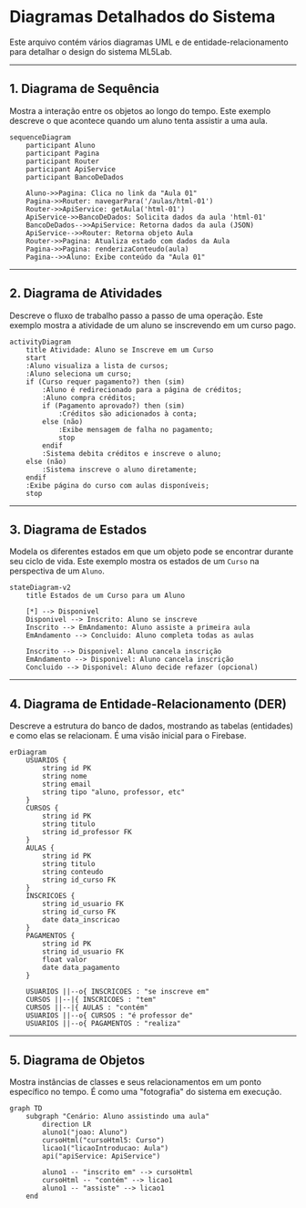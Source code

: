 # Diagramas Detalhados do Sistema

Este arquivo contém vários diagramas UML e de entidade-relacionamento para detalhar o design do sistema ML5Lab.

---

## 1. Diagrama de Sequência

Mostra a interação entre os objetos ao longo do tempo. Este exemplo descreve o que acontece quando um aluno tenta assistir a uma aula.

```mermaid
sequenceDiagram
    participant Aluno
    participant Pagina
    participant Router
    participant ApiService
    participant BancoDeDados

    Aluno->>Pagina: Clica no link da "Aula 01"
    Pagina->>Router: navegarPara('/aulas/html-01')
    Router->>ApiService: getAula('html-01')
    ApiService->>BancoDeDados: Solicita dados da aula 'html-01'
    BancoDeDados-->>ApiService: Retorna dados da aula (JSON)
    ApiService-->>Router: Retorna objeto Aula
    Router->>Pagina: Atualiza estado com dados da Aula
    Pagina->>Pagina: renderizaConteudo(aula)
    Pagina-->>Aluno: Exibe conteúdo da "Aula 01"
```

---

## 2. Diagrama de Atividades

Descreve o fluxo de trabalho passo a passo de uma operação. Este exemplo mostra a atividade de um aluno se inscrevendo em um curso pago.

```mermaid
activityDiagram
    title Atividade: Aluno se Inscreve em um Curso
    start
    :Aluno visualiza a lista de cursos;
    :Aluno seleciona um curso;
    if (Curso requer pagamento?) then (sim)
        :Aluno é redirecionado para a página de créditos;
        :Aluno compra créditos;
        if (Pagamento aprovado?) then (sim)
            :Créditos são adicionados à conta;
        else (não)
            :Exibe mensagem de falha no pagamento;
            stop
        endif
        :Sistema debita créditos e inscreve o aluno;
    else (não)
        :Sistema inscreve o aluno diretamente;
    endif
    :Exibe página do curso com aulas disponíveis;
    stop
```

---

## 3. Diagrama de Estados

Modela os diferentes estados em que um objeto pode se encontrar durante seu ciclo de vida. Este exemplo mostra os estados de um `Curso` na perspectiva de um `Aluno`.

```mermaid
stateDiagram-v2
    title Estados de um Curso para um Aluno

    [*] --> Disponivel
    Disponivel --> Inscrito: Aluno se inscreve
    Inscrito --> EmAndamento: Aluno assiste a primeira aula
    EmAndamento --> Concluido: Aluno completa todas as aulas
    
    Inscrito --> Disponivel: Aluno cancela inscrição
    EmAndamento --> Disponivel: Aluno cancela inscrição
    Concluido --> Disponivel: Aluno decide refazer (opcional)
```

---

## 4. Diagrama de Entidade-Relacionamento (DER)

Descreve a estrutura do banco de dados, mostrando as tabelas (entidades) e como elas se relacionam. É uma visão inicial para o Firebase.

```mermaid
erDiagram
    USUARIOS {
        string id PK
        string nome
        string email
        string tipo "aluno, professor, etc"
    }
    CURSOS {
        string id PK
        string titulo
        string id_professor FK
    }
    AULAS {
        string id PK
        string titulo
        string conteudo
        string id_curso FK
    }
    INSCRICOES {
        string id_usuario FK
        string id_curso FK
        date data_inscricao
    }
    PAGAMENTOS {
        string id PK
        string id_usuario FK
        float valor
        date data_pagamento
    }

    USUARIOS ||--o{ INSCRICOES : "se inscreve em"
    CURSOS ||--|{ INSCRICOES : "tem"
    CURSOS ||--|{ AULAS : "contém"
    USUARIOS ||--o{ CURSOS : "é professor de"
    USUARIOS ||--o{ PAGAMENTOS : "realiza"
```

---

## 5. Diagrama de Objetos

Mostra instâncias de classes e seus relacionamentos em um ponto específico no tempo. É como uma "fotografia" do sistema em execução.

```mermaid
graph TD
    subgraph "Cenário: Aluno assistindo uma aula"
        direction LR
        aluno1("joao: Aluno")
        cursoHtml("cursoHtml5: Curso")
        licao1("licaoIntroducao: Aula")
        api("apiService: ApiService")

        aluno1 -- "inscrito em" --> cursoHtml
        cursoHtml -- "contém" --> licao1
        aluno1 -- "assiste" --> licao1
    end
```
